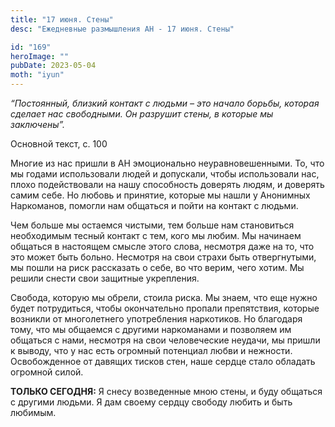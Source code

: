 ```yaml
---
title: "17 июня. Стены"
desc: "Ежедневные размышления АН - 17 июня. Стены"

id: "169"
heroImage: ""
pubDate: 2023-05-04
moth: "iyun"
---
```


_“Постоянный, близкий контакт с людьми – это начало борьбы, которая сделает
нас свободными. Он разрушит стены, в которые мы заключены”._

Основной текст, с. 100

Многие из нас пришли в АН эмоционально неуравновешенными. То, что мы годами
использовали людей и допускали, чтобы использовали нас, плохо подействовали на
нашу способность доверять людям, и доверять самим себе. Но любовь и принятие,
которые мы нашли у Анонимных Наркоманов, помогли нам общаться и пойти на
контакт с людьми.

Чем больше мы остаемся чистыми, тем больше нам становиться необходимым тесный
контакт с тем, кого мы любим. Мы начинаем общаться в настоящем смысле этого
слова, несмотря даже на то, что это может быть больно. Несмотря на свои страхи
быть отвергнутыми, мы пошли на риск рассказать о себе, во что верим, чего
хотим. Мы решили снести свои защитные укрепления.

Свобода, которую мы обрели, стоила риска. Мы знаем, что еще нужно будет
потрудиться, чтобы окончательно пропали препятствия, которые возникли от
многолетнего употребления наркотиков. Но благодаря тому, что мы общаемся с
другими наркоманами и позволяем им общаться с нами, несмотря на свои
человеческие неудачи, мы пришли к выводу, что у нас есть огромный потенциал
любви и нежности. Освобожденное от давящих тисков стен, наше сердце стало
обладать огромной силой.

**ТОЛЬКО СЕГОДНЯ:** Я снесу возведенные мною стены, и буду общаться с другими
людьми. Я дам своему сердцу свободу любить и быть любимым.
